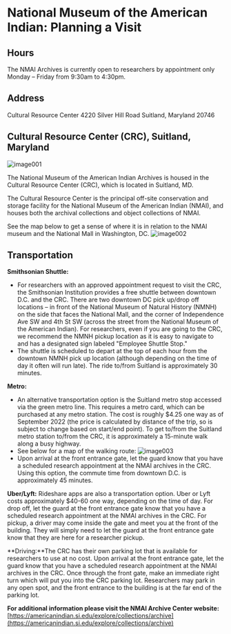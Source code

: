 # National Museum of the American Indian: Planning a Visit  

## Hours
The NMAI Archives is currently open to researchers by appointment only Monday – Friday from 9:30am to 4:30pm.

## Address
Cultural Resource Center
4220 Silver Hill Road
Suitland, Maryland 20746

## Cultural Resource Center (CRC), Suitland, Maryland
![image001](https://github.com/WSU-CDSC/Mukurtu-Shared-Research-Toolkit/assets/88502274/a97d3872-477c-49a3-b637-c0c00fea059f)

The National Museum of the American Indian Archives is housed in the Cultural Resource Center (CRC), which is located in Suitland, MD.

The Cultural Resource Center is the principal off-site conservation and storage facility for the National Museum of the American Indian (NMAI), and houses both the archival collections and object collections of NMAI.

See the map below to get a sense of where it is in relation to the NMAI museum and the National Mall in Washington, DC.
![image002](https://github.com/WSU-CDSC/Mukurtu-Shared-Research-Toolkit/assets/88502274/9ff67b6c-8236-4904-b5c1-d63284b1de87)

## Transportation
**Smithsonian Shuttle:** 
* For researchers with an approved appointment request to visit the CRC, the Smithsonian Institution provides a free shuttle between downtown D.C. and the CRC. There are two downtown DC pick up/drop off locations – in front of the National Museum of Natural History (NMNH) on the side that faces the National Mall, and the corner of Independence Ave SW and 4th St SW (across the street from the National Museum of the American Indian). For researchers, even if you are going to the CRC, we recommend the NMNH pickup location as it is easy to navigate to and has a designated sign labeled "Employee Shuttle Stop."
* The shuttle is scheduled to depart at the top of each hour from the downtown NMNH pick up location (although depending on the time of day it often will run late). The ride to/from Suitland is approximately 30 minutes.

**Metro:** 
* An alternative transportation option is the Suitland metro stop accessed via the green metro line. This requires a metro card, which can be purchased at any metro station. The cost is roughly $4.25 one way as of September 2022 (the price is calculated by distance of the trip, so is subject to change based on start/end point). To get to/from the Suitland metro station to/from the CRC, it is approximately a 15-minute walk along a busy highway.
* See below for a map of the walking route:
![image003](https://github.com/WSU-CDSC/Mukurtu-Shared-Research-Toolkit/assets/88502274/9e6a8b6e-0194-4216-a766-8da14e44fa2f)
* Upon arrival at the front entrance gate, let the guard know that you have a scheduled research appointment at the NMAI archives in the CRC. Using this option, the commute time from downtown D.C. is approximately 45 minutes.

**Uber/Lyft:** 
Rideshare apps are also a transportation option. Uber or Lyft costs approximately $40-60 one way, depending on the time of day. For drop off, let the guard at the front entrance gate know that you have a scheduled research appointment at the NMAI archives in the CRC. For pickup, a driver may come inside the gate and meet you at the front of the building. They will simply need to let the guard at the front entrance gate know that they are here for a researcher pickup.

**Driving:**The CRC has their own parking lot that is available for researchers to use at no cost. Upon arrival at the front entrance gate, let the guard know that you have a scheduled research appointment at the NMAI archives in the CRC. Once through the front gate, make an immediate right turn which will put you into the CRC parking lot. Researchers may park in any open spot, and the front entrance to the building is at the far end of the parking lot.

**For additional information please visit the NMAI Archive Center website:** [https://americanindian.si.edu/explore/collections/archive](https://americanindian.si.edu/explore/collections/archive)
